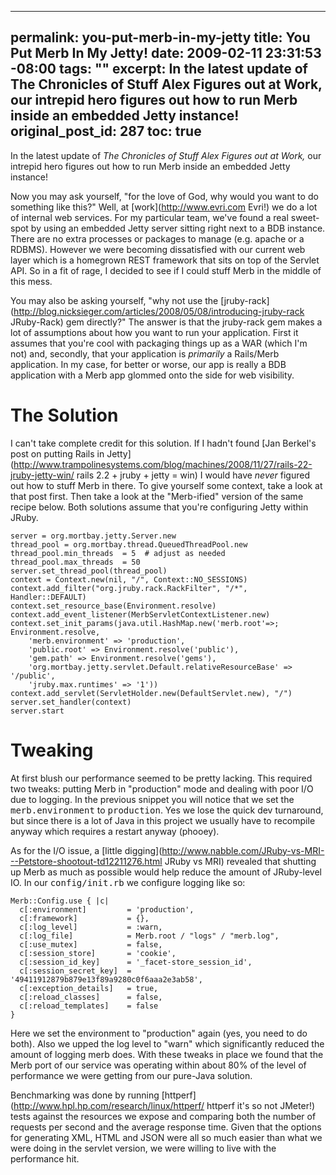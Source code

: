 ----- 
permalink: you-put-merb-in-my-jetty
title: You Put Merb In My Jetty!
date: 2009-02-11 23:31:53 -08:00
tags: ""
excerpt: In the latest update of The Chronicles of Stuff Alex Figures out at Work, our intrepid hero figures out how to run Merb inside an embedded Jetty instance!
original_post_id: 287
toc: true
-----
In the latest update of _The Chronicles of Stuff Alex Figures out at Work,_ our intrepid hero figures out how to run Merb inside an embedded Jetty instance!

Now you may ask yourself, "for the love of God, why would you want to do something like this?" Well, at [work](http://www.evri.com Evri!) we do a lot of internal web services. For my particular team, we've found a real sweet-spot by using an embedded Jetty server sitting right next to a BDB instance. There are no extra processes or packages to manage (e.g. apache or a RDBMS). However we were becoming dissatisfied with our current web layer which is a homegrown REST framework that sits on top of the Servlet API. So in a fit of rage, I decided to see if I could stuff Merb in the middle of this mess.

You may also be asking yourself, "why not use the [jruby-rack](http://blog.nicksieger.com/articles/2008/05/08/introducing-jruby-rack JRuby-Rack) gem directly?" The answer is that the jruby-rack gem makes a lot of assumptions about how you want to run your application. First it assumes that you're cool with packaging things up as a WAR (which I'm not) and, secondly, that your application is _primarily_ a Rails/Merb application. In my case, for better or worse, our app is really a BDB application with a Merb app glommed onto the side for web visibility.
# The Solution

I can't take complete credit for this solution. If I hadn't found [Jan Berkel's post on putting Rails in Jetty](http://www.trampolinesystems.com/blog/machines/2008/11/27/rails-22-jruby-jetty-win/ rails 2.2 + jruby + jetty = win) I would have _never_ figured out how to stuff Merb in there. To give yourself some context, take a look at that post first. Then take a look at the "Merb-ified" version of the same recipe below. Both solutions assume that you're configuring Jetty within JRuby.

    server = org.mortbay.jetty.Server.new
    thread_pool = org.mortbay.thread.QueuedThreadPool.new
    thread_pool.min_threads  = 5  # adjust as needed
    thread_pool.max_threads  = 50
    server.set_thread_pool(thread_pool)
    context = Context.new(nil, "/", Context::NO_SESSIONS)
    context.add_filter("org.jruby.rack.RackFilter", "/*", Handler::DEFAULT)
    context.set_resource_base(Environment.resolve)
    context.add_event_listener(MerbServletContextListener.new)
    context.set_init_params(java.util.HashMap.new('merb.root'=>; Environment.resolve,
        'merb.environment' => 'production',
        'public.root' => Environment.resolve('public'),
        'gem.path' => Environment.resolve('gems'),
        'org.mortbay.jetty.servlet.Default.relativeResourceBase' => '/public',
        'jruby.max.runtimes' => '1'))
    context.add_servlet(ServletHolder.new(DefaultServlet.new), "/")
    server.set_handler(context)
    server.start

# Tweaking

At first blush our performance seemed to be pretty lacking. This required two tweaks: putting Merb in "production" mode and dealing with poor I/O due to logging. In the previous snippet you will notice that we set the <tt>merb.environment</tt> to <tt>production</tt>. Yes we lose the quick dev turnaround, but since there is a lot of Java in this project we usually have to recompile anyway which requires a restart anyway (phooey).

As for the I/O issue, a [little digging](http://www.nabble.com/JRuby-vs-MRI---Petstore-shootout-td12211276.html JRuby vs MRI) revealed that shutting up Merb as much as possible would help reduce the amount of JRuby-level IO. In our <tt>config/init.rb</tt> we configure logging like so:

    Merb::Config.use { |c|
      c[:environment]         = 'production',
      c[:framework]           = {},
      c[:log_level]           = :warn,
      c[:log_file]            = Merb.root / "logs" / "merb.log",
      c[:use_mutex]           = false,
      c[:session_store]       = 'cookie',
      c[:session_id_key]      = '_facet-store_session_id',
      c[:session_secret_key]  = '49411912879b879e13f89a9280c0f6aaa2e3ab58',
      c[:exception_details]   = true,
      c[:reload_classes]      = false,
      c[:reload_templates]    = false
    }

Here we set the environment to "production" again (yes, you need to do both). Also we upped the log level to "warn" which significantly reduced the amount of logging merb does. With these tweaks in place we found that the Merb port of our service was operating within about 80% of the level of performance we were getting from our pure-Java solution.

Benchmarking was done by running [httperf](http://www.hpl.hp.com/research/linux/httperf/ httperf  it's so not JMeter!) tests against the resources we expose and comparing both the number of requests per second and the average response time. Given that the options for generating XML, HTML and JSON were all so much easier than what we were doing in the servlet version, we were willing to live with the performance hit.
